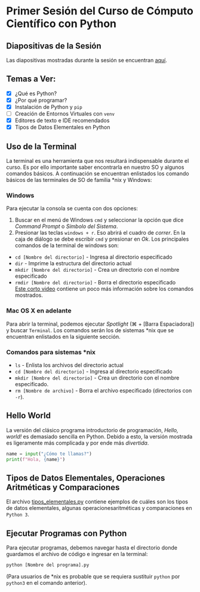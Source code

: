 # Primer Sesión del Curso de Cómputo Científico con Python

## Diapositivas de la Sesión
Las diapositivas mostradas durante la sesión se encuentran 
[aquí](https://slides.com/jdbr99/computo-cientifico-con-python-3#/).

## Temas a Ver:
- [x] ¿Qué es Python?
- [x] ¿Por qué programar?
- [x] Instalación de Python y `pip`
- [ ] Creación de Entornos Virtuales con `venv`
- [x] Editores de texto e IDE recomendados
- [x] Tipos de Datos Elementales en Python

## Uso de la Terminal
La terminal es una herramienta que nos resultará indispensable durante el curso.
Es por ello importante saber encontrarla en nuestro SO y algunos comandos 
básicos. A continuación se encuentran enlistados los comando básicos de las
terminales de SO de familia *nix y Windows:

### Windows
Para ejecutar la consola se cuenta con dos opciones:
1. Buscar en el menú de Windows `cmd` y seleccionar la opción que dice 
*Command Prompt* o *Símbolo del Sistema*.
2. Presionar las teclas `windows + r`. Eso abrirá el cuadro de *correr*. En
la caja de diálogo se debe escribir `cmd` y presionar en *Ok*.
Los principales comandos de la terminal de windows son:
- `cd [Nombre del directorio]` - Ingresa al directorio especificado
- `dir` - Imprime la estructura del directorio actual
- `mkdir [Nombre del directorio]` - Crea un directorio con el nombre especificado
- `rmdir [Nombre del directorio]` - Borra el directorio especificado  
[Este corto video]() contiene un poco más información sobre los comandos mostrados.

### Mac OS X en adelante
Para abrir la terminal, podemos ejecutar *Spotlight* (⌘ + [Barra Espaciadora])
y buscar `Terminal`. Los comandos serán los de sistemas *nix que se encuentran 
enlistados en la siguiente sección.

### Comandos para sistemas *nix
- `ls` - Enlista los archivos del directorio actual
- `cd [Nombre del directorio]` - Ingresa al directorio especificado
- `mkdir [Nombre del directorio]` - Crea un directorio con el nombre especificado.
- `rm [Nombre de archivo]` - Borra el archivo especificado (directorios con `-r`).   

## Hello World
La versión del clásico programa introductorio de programación, *Hello, world!*
es demasiado sencilla en Python. Debido a esto, la versión mostrada es
ligeramente más complicada y por ende más *divertida*.
```python
name = input("¿Cómo te llamas?")
print(f"Hola, {name}")
```

## Tipos de Datos Elementales, Operaciones Aritméticas y Comparaciones  
El archivo [tipos_elementales.py](./tipos_elementales.py) contiene ejemplos de
cuáles son los tipos de datos elementales, algunas operacionesaritméticas y
comparaciones en `Python 3`.

## Ejecutar Programas con Python
Para ejecutar programas, debemos navegar hasta el directorio donde guardamos el
archivo de código e ingresar en la terminal:
```bash
python [Nombre del programa].py
```
(Para usuarios de *nix es probable que se requiera sustituir `python` por
`python3` en el comando anterior).
